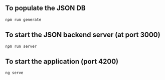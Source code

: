 ## To populate the JSON DB
```
npm run generate
```

## To start the JSON backend server (at port 3000)

```
npm run server
```

## To start the application (port 4200)

```
ng serve
```


